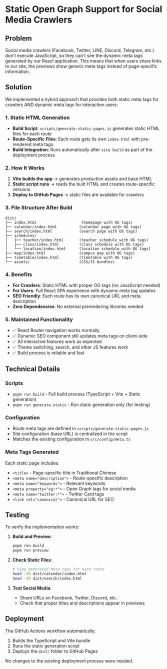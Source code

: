 # Static Open Graph Support for Social Media Crawlers

## Problem
Social media crawlers (Facebook, Twitter, LINE, Discord, Telegram, etc.) don't execute JavaScript, so they can't see the dynamic meta tags generated by our React application. This means that when users share links to our site, the previews show generic meta tags instead of page-specific information.

## Solution
We implemented a hybrid approach that provides both static meta tags for crawlers AND dynamic meta tags for interactive users:

### 1. Static HTML Generation
- **Build Script**: `scripts/generate-static-pages.js` generates static HTML files for each route
- **Route-Specific Files**: Each route gets its own `index.html` with pre-rendered meta tags
- **Build Integration**: Runs automatically after `vite build` as part of the deployment process

### 2. How It Works
1. **Vite builds the app** → generates production assets and base HTML
2. **Static script runs** → reads the built HTML and creates route-specific versions
3. **Deploy to GitHub Pages** → static files are available for crawlers

### 3. File Structure After Build
```
dist/
├── index.html                    (homepage with OG tags)
├── calendar/index.html          (calendar page with OG tags)  
├── search/index.html            (search page with OG tags)
├── schedules/
│   ├── teacher/index.html       (teacher schedule with OG tags)
│   ├── class/index.html         (class schedule with OG tags)
│   └── location/index.html      (location schedule with OG tags)
├── map/index.html               (campus map with OG tags)
├── timetable/index.html         (timetable with OG tags)
└── assets/                      (CSS/JS bundles)
```

### 4. Benefits
- **For Crawlers**: Static HTML with proper OG tags (no JavaScript needed)
- **For Users**: Full React SPA experience with dynamic meta tag updates
- **SEO Friendly**: Each route has its own canonical URL and meta description
- **Zero Dependencies**: No external prerendering libraries needed

### 5. Maintained Functionality
- ✅ React Router navigation works normally
- ✅ Dynamic SEO component still updates meta tags on client-side
- ✅ All interactive features work as expected
- ✅ Theme switching, search, and other JS features work
- ✅ Build process is reliable and fast

## Technical Details

### Scripts
- `pnpm run build` - Full build process (TypeScript + Vite + Static generation)
- `pnpm run generate-static` - Run static generation only (for testing)

### Configuration
- Route meta tags are defined in `scripts/generate-static-pages.js`
- Site configuration (base URL) is centralized in the script
- Matches the existing configuration in `src/config/meta.ts`

### Meta Tags Generated
Each static page includes:
- `<title>` - Page-specific title in Traditional Chinese
- `<meta name="description">` - Route-specific description  
- `<meta name="keywords">` - Relevant keywords
- `<meta property="og:*">` - Open Graph tags for social media
- `<meta name="twitter:*">` - Twitter Card tags
- `<link rel="canonical">` - Canonical URL for SEO

## Testing
To verify the implementation works:

1. **Build and Preview**:
   ```bash
   pnpm run build
   pnpm run preview
   ```

2. **Check Static Files**:
   ```bash
   # View generated meta tags for each route
   head -30 dist/calendar/index.html
   head -30 dist/search/index.html
   ```

3. **Test Social Media**:
   - Share URLs on Facebook, Twitter, Discord, etc.
   - Check that proper titles and descriptions appear in previews

## Deployment
The GitHub Actions workflow automatically:
1. Builds the TypeScript and Vite bundle
2. Runs the static generation script  
3. Deploys the `dist/` folder to GitHub Pages

No changes to the existing deployment process were needed.